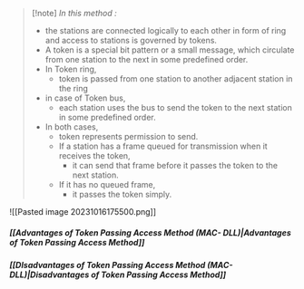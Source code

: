 >[!note] *In this method :*
>- the stations are connected logically to each other in form of ring and access to stations is governed by tokens.
>- A token is a special bit pattern or a small message, which circulate from one station to the next in some predefined order.
>- In Token ring,
>	- token is passed from one station to another adjacent station in the ring
>- in case of Token bus,
>	- each station uses the bus to send the token to the next station in some predefined order.
>- In both cases,
>	- token represents permission to send.
>	- If a station has a frame queued for transmission when it receives the token,
>		- it can send that frame before it passes the token to the next station. 
>	- If it has no queued frame,
>		- it passes the token simply.

![[Pasted image 20231016175500.png]]


##### [[Advantages of Token Passing Access Method (MAC- DLL)|Advantages of Token Passing Access Method]]
##### [[DIsadvantages of Token Passing Access Method (MAC- DLL)|Disadvantages of Token Passing Access Method]]
